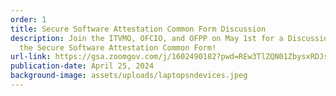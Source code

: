 ```yaml
---
order: 1
title: Secure Software Attestation Common Form Discussion
description: Join the ITVMO, OFCIO, and OFPP on May 1st for a Discussion about
  the Secure Software Attestation Common Form!
url-link: https://gsa.zoomgov.com/j/1602490182?pwd=REw3TlZQN01ZbysxRDJscjNXSzlHUT09
publication-date: April 25, 2024
background-image: assets/uploads/laptopsndevices.jpeg
---
```

